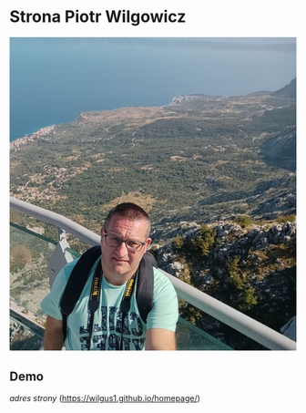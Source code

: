 # Strona Piotr Wilgowicz
![Piotr](https://github.com/wilgus1/homepage/blob/main/images/ja2.jpg)
## Demo
*adres strony* (https://wilgus1.github.io/homepage/)
